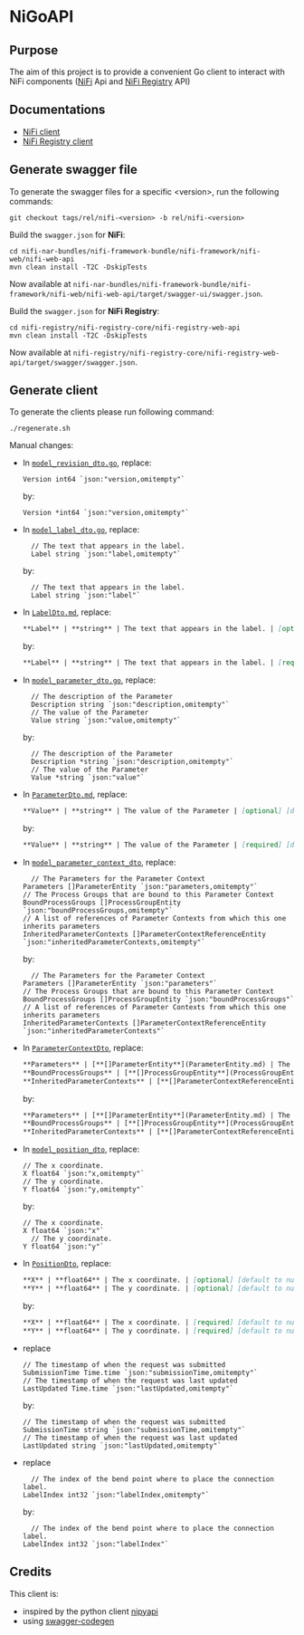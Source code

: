 # NiGoAPI

## Purpose

The aim of this project is to provide a convenient Go client to interact with NiFi components ([NiFi](https://nifi.apache.org/) Api and [NiFi Registry](https://nifi.apache.org/registry.html) API)

## Documentations

- [NiFi client](pkg/registry/README.md)
- [NiFi Registry client](pkg/registry/README.md)

## Generate swagger file

To generate the swagger files for a specific <version\>, run the following commands:

```console
git checkout tags/rel/nifi-<version> -b rel/nifi-<version>
```

Build the `swagger.json` for **NiFi**:

```console
cd nifi-nar-bundles/nifi-framework-bundle/nifi-framework/nifi-web/nifi-web-api
mvn clean install -T2C -DskipTests
```

Now available at `nifi-nar-bundles/nifi-framework-bundle/nifi-framework/nifi-web/nifi-web-api/target/swagger-ui/swagger.json`.

Build the `swagger.json` for **NiFi Registry**:

```console
cd nifi-registry/nifi-registry-core/nifi-registry-web-api
mvn clean install -T2C -DskipTests
```

Now available at `nifi-registry/nifi-registry-core/nifi-registry-web-api/target/swagger/swagger.json`.

## Generate client

To generate the clients please run following command: 

```console
./regenerate.sh
```

Manual changes: 
  
- In [`model_revision_dto.go`](./pkg/nifi/model_revision_dto.go), replace: 

  ```golang
  Version int64 `json:"version,omitempty"`
  ```
  
  by:
  
  ```golang
  Version *int64 `json:"version,omitempty"`
  ```  

- In [`model_label_dto.go`](./pkg/nifi/model_label_dto.go), replace: 
  
  ```golang
	// The text that appears in the label.
	Label string `json:"label,omitempty"`
  ```
    
  by:
  
  ```golang
	// The text that appears in the label.
	Label string `json:"label"`
  ```

- In [`LabelDto.md`](./pkg/nifi/docs/LabelDto.md), replace: 
  
  ```markdown
  **Label** | **string** | The text that appears in the label. | [optional] [default to null]
  ```
  
  by:
  
  ```markdown
  **Label** | **string** | The text that appears in the label. | [required] [default to null]
  ```
  
- In [`model_parameter_dto.go`](./pkg/nifi/model_parameter_dto.go), replace: 
  
  ```golang
	// The description of the Parameter
	Description string `json:"description,omitempty"`
	// The value of the Parameter
	Value string `json:"value,omitempty"`
  ```
    
  by:
  
  ```golang
	// The description of the Parameter
	Description *string `json:"description,omitempty"`
	// The value of the Parameter
	Value *string `json:"value"`
  ```

- In [`ParameterDto.md`](./pkg/nifi/docs/ParameterDto.md), replace: 
  
  ```markdown
  **Value** | **string** | The value of the Parameter | [optional] [default to null]
  ```
  
  by:
  
  ```markdown
  **Value** | **string** | The value of the Parameter | [required] [default to null]
  ```

- In [`model_parameter_context_dto`](./pkg/nifi/model_parameter_context_dto.go), replace: 
  
  ```golang
	// The Parameters for the Parameter Context
  Parameters []ParameterEntity `json:"parameters,omitempty"`
  // The Process Groups that are bound to this Parameter Context
  BoundProcessGroups []ProcessGroupEntity `json:"boundProcessGroups,omitempty"`
  // A list of references of Parameter Contexts from which this one inherits parameters
  InheritedParameterContexts []ParameterContextReferenceEntity `json:"inheritedParameterContexts,omitempty"`
  ```
  
  by:
  
  ```golang
	// The Parameters for the Parameter Context
  Parameters []ParameterEntity `json:"parameters"`
  // The Process Groups that are bound to this Parameter Context
  BoundProcessGroups []ProcessGroupEntity `json:"boundProcessGroups"`
  // A list of references of Parameter Contexts from which this one inherits parameters
  InheritedParameterContexts []ParameterContextReferenceEntity `json:"inheritedParameterContexts"`
  ```

- In [`ParameterContextDto`](./pkg/nifi/docs/ParameterContextDto.md), replace: 
  
  ```markdown
  **Parameters** | [**[]ParameterEntity**](ParameterEntity.md) | The Parameters for the Parameter Context | [optional] [default to null]
  **BoundProcessGroups** | [**[]ProcessGroupEntity**](ProcessGroupEntity.md) | The Process Groups that are bound to this Parameter Context | [optional] [default to null]
  **InheritedParameterContexts** | [**[]ParameterContextReferenceEntity**](ParameterContextReferenceEntity.md) | A list of references of Parameter Contexts from which this one inherits parameters | [optional] [default to null]
  ```
  
  by:
  
  ```markdown
  **Parameters** | [**[]ParameterEntity**](ParameterEntity.md) | The Parameters for the Parameter Context | [required] [default to null]
  **BoundProcessGroups** | [**[]ProcessGroupEntity**](ProcessGroupEntity.md) | The Process Groups that are bound to this Parameter Context | [required] [default to null]
  **InheritedParameterContexts** | [**[]ParameterContextReferenceEntity**](ParameterContextReferenceEntity.md) | A list of references of Parameter Contexts from which this one inherits parameters | [required] [default to null]
  ```

- In [`model_position_dto`](./pkg/nifi/model_position_dto.go), replace: 
  
  ```golang
  // The x coordinate.
  X float64 `json:"x,omitempty"`
  // The y coordinate.
  Y float64 `json:"y,omitempty"`
  ```
    
  by:
    
  ```golang
  // The x coordinate.
  X float64 `json:"x"`
    // The y coordinate.
  Y float64 `json:"y"`
  ```

- In [`PositionDto`](./pkg/nifi/docs/PositionDto.md), replace: 
  
  ```markdown
  **X** | **float64** | The x coordinate. | [optional] [default to null]
  **Y** | **float64** | The y coordinate. | [optional] [default to null]
  ```
    
  by:
  
  ```markdown
  **X** | **float64** | The x coordinate. | [required] [default to null]
  **Y** | **float64** | The y coordinate. | [required] [default to null]
  ```
  
- replace 

  ```golang
  // The timestamp of when the request was submitted
  SubmissionTime Time.time `json:"submissionTime,omitempty"`
  // The timestamp of when the request was last updated
  LastUpdated Time.time `json:"lastUpdated,omitempty"`
  ```
 
  by: 
  
  ```golang
  // The timestamp of when the request was submitted
  SubmissionTime string `json:"submissionTime,omitempty"`
  // The timestamp of when the request was last updated
  LastUpdated string `json:"lastUpdated,omitempty"`
  ```

- replace

  ```golang
	// The index of the bend point where to place the connection label.
  LabelIndex int32 `json:"labelIndex,omitempty"`
  ```

  by:

  ```golang
	// The index of the bend point where to place the connection label.
  LabelIndex int32 `json:"labelIndex"`
  ```

## Credits

This client is: 

- inspired by the python client [nipyapi](https://github.com/Chaffelson/nipyapi)
- using [swagger-codegen](https://swagger.io/tools/swagger-codegen/)